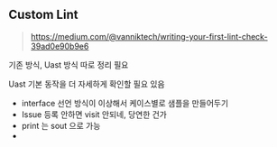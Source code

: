 


## Custom Lint

> https://medium.com/@vanniktech/writing-your-first-lint-check-39ad0e90b9e6

기존 방식, Uast 방식 따로 정리 필요

Uast 기본 동작을 더 자세하게 확인할 필요 있음

-  interface 선언 방식이 이상해서 케이스별로 샘플을 만들어두기
- Issue 등록 안하면 visit 안되네, 당연한 건가
- print 는 sout 으로 가능 
-  
<!--stackedit_data:
eyJoaXN0b3J5IjpbLTE1MTk4MDM2NTBdfQ==
-->